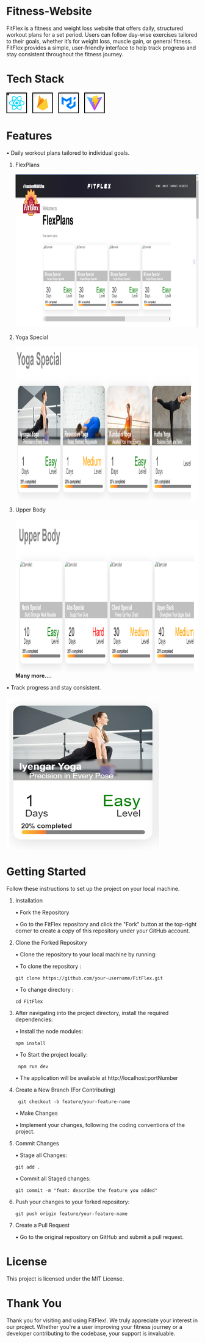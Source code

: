 # Fitness-Website

FitFlex is a fitness and weight loss website that offers daily, structured workout plans for a set period. Users can follow day-wise exercises tailored to their goals, whether it’s for weight loss, muscle gain, or general fitness. FitFlex provides a simple, user-friendly interface to help track progress and stay consistent throughout the fitness journey.

# Tech Stack

<div>
  <img src="./src/assets/ReadMeAssests/readme_Icons/react.svg" alt="React" width="50" height="50" style="border: 2px solid black; margin-right: 10px;" /> 
  <img src="./src/assets/ReadMeAssests/readme_Icons/firebase.svg" alt="Firebase" width="50" height="50" style="border: 2px solid black; margin-right: 10px;" /> 
  <img src="./src/assets/ReadMeAssests/readme_Icons/materialui.svg" alt="Material UI" width="50" height="50" style="border: 2px solid black; margin-right: 10px;" />
  <img src="./src/assets/ReadMeAssests/readme_Icons/vite.svg" alt="Vite" width="50" height="50" style="border: 2px solid black;" />
</div>

# Features

<div>
 
  <span>• Daily workout plans tailored to individual goals.</span> <br>
    
    
  <ol>
     <li> FlexPlans <br> <br> 
       <img src="./src/assets/ReadMeAssests/screenShorts/flexPlan.png/" alt="Workout Plans" width="800" height="400" style="vertical-align: middle; margin-right: 10px;" />   
      </li>
      <br>
      <li> Yoga Special <br> <br> 
       <img src="./src/assets/ReadMeAssests/screenShorts/yoga.png/" alt="Workout Plans" width="800" height="400" style="vertical-align: middle; margin-right: 10px;" />   
      </li>
      <br>
      <li> Upper Body <br> <br> 
       <img src="./src/assets/ReadMeAssests/screenShorts/upperbody.png/" alt="Workout Plans" width="800" height="400" style="vertical-align: middle; margin-right: 10px;" />   
      </li>
      <b>  Many more....</b>
   </ol>

</div>

<div>
 
  <span>• Track progress and stay consistent.</span> <br> <br> 
   <img src="./src/assets/ReadMeAssests/screenShorts/trackProgress.png/" alt="Progress Tracking" width="400" height="400" style="vertical-align: middle; margin-right: 10px;" />
</div>


# Getting Started

Follow these instructions to set up the project on your local machine.

1.  Installation

    • Fork the Repository

    • Go to the FitFlex repository and click the "Fork" button at the top-right corner to create a copy of this repository under your GitHub account.

2.  Clone the Forked Repository

    • Clone the repository to your local machine by running:

    • To clone the repository :

        git clone https://github.com/your-username/FitFlex.git

    • To change directory :

        cd FitFlex

3.  After navigating into the project directory, install the required dependencies:

    • Install the node modules:

        npm install

    • To Start the project locally:

         npm run dev

    • The application will be available at http://localhost:portNumber

4.  Create a New Branch (For Contributing)

         git checkout -b feature/your-feature-name

    • Make Changes

    • Implement your changes, following the coding conventions of the project.

5.  Commit Changes

    • Stage all Changes:

        git add .

    • Commit all Staged changes:

        git commit -m "feat: describe the feature you added"

6.  Push your changes to your forked repository:

        git push origin feature/your-feature-name

7.  Create a Pull Request

    • Go to the original repository on GitHub and submit a pull request.

# License

This project is licensed under the MIT License.

# Thank You

Thank you for visiting and using FitFlex!. We truly appreciate your interest in our project.
Whether you're a user improving your fitness journey or a developer contributing to the codebase, your support is invaluable.
